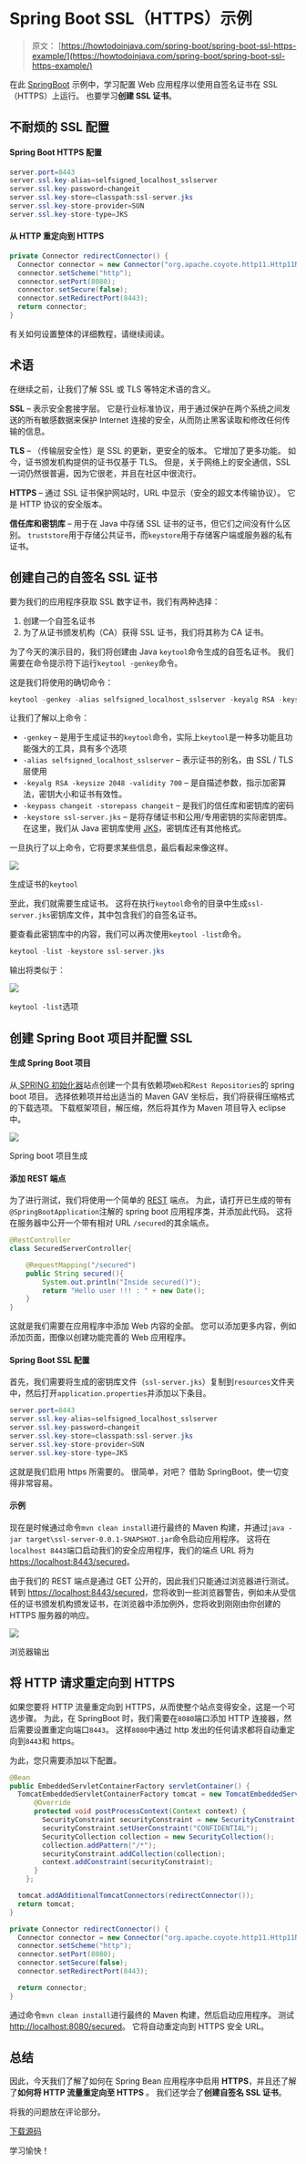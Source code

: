 # Spring Boot SSL（HTTPS）示例

> 原文： [https://howtodoinjava.com/spring-boot/spring-boot-ssl-https-example/](https://howtodoinjava.com/spring-boot/spring-boot-ssl-https-example/)

在此 [SpringBoot](https://howtodoinjava.com/spring/spring-boot/spring-boot-tutorial-with-hello-world-example/) 示例中，学习配置 Web 应用程序以使用自签名证书在 SSL（HTTPS）上运行。 也要学习**创建 SSL 证书**。

## 不耐烦的 SSL 配置

#### Spring Boot HTTPS 配置

```java
server.port=8443
server.ssl.key-alias=selfsigned_localhost_sslserver
server.ssl.key-password=changeit
server.ssl.key-store=classpath:ssl-server.jks
server.ssl.key-store-provider=SUN
server.ssl.key-store-type=JKS

```

#### 从 HTTP 重定向到 HTTPS

```java
private Connector redirectConnector() {
  Connector connector = new Connector("org.apache.coyote.http11.Http11NioProtocol");
  connector.setScheme("http");
  connector.setPort(8080);
  connector.setSecure(false);
  connector.setRedirectPort(8443);
  return connector;
}

```

有关如何设置整体的详细教程，请继续阅读。

## 术语

在继续之前，让我们了解 SSL 或 TLS 等特定术语的含义。

**SSL** – 表示安全套接字层。 它是行业标准协议，用于通过保护在两个系统之间发送的所有敏感数据来保护 Internet 连接的安全，从而防止黑客读取和修改任何传输的信息。

**TLS** – （传输层安全性）是 SSL 的更新，更安全的版本。 它增加了更多功能。 如今，证书颁发机构提供的证书仅基于 TLS。 但是，关于网络上的安全通信，SSL 一词仍然很普遍，因为它很老，并且在社区中很流行。

**HTTPS** – 通过 SSL 证书保护网站时，URL 中显示（安全的超文本传输​​协议）。 它是 HTTP 协议的安全版本。

**信任库和密钥库** – 用于在 Java 中存储 SSL 证书的证书，但它们之间没有什么区别。 `truststore`用于存储公共证书，而`keystore`用于存储客户端或服务器的私有证书。

## 创建自己的自签名 SSL 证书

要为我们的应用程序获取 SSL 数字证书，我们有两种选择：

1.  创建一个自签名证书
2.  为了从证书颁发机构（CA）获得 SSL 证书，我们将其称为 CA 证书。

为了今天的演示目的，我们将创建由 Java `keytool`命令生成的自签名证书。 我们需要在命令提示符下运行`keytool -genkey`命令。

这是我们将使用的确切命令：

```java
keytool -genkey -alias selfsigned_localhost_sslserver -keyalg RSA -keysize 2048 -validity 700 -keypass changeit -storepass changeit -keystore ssl-server.jks
```

让我们了解以上命令：

*   `-genkey` – 是用于生成证书的`keytool`命令，实际上`keytool`是一种多功能且功能强大的工具，具有多个选项
*   `-alias selfsigned_localhost_sslserver` – 表示证书的别名，由 SSL / TLS 层使用
*   `-keyalg RSA -keysize 2048 -validity 700` – 是自描述参数，指示加密算法，密钥大小和证书有效性。
*   `-keypass changeit -storepass changeit` – 是我们的信任库和密钥库的密码
*   `-keystore ssl-server.jks` – 是将存储证书和公用/专用密钥的实际密钥库。 在这里，我们从 Java 密钥库使用 [JKS](https://en.wikipedia.org/wiki/Keystore)，密钥库还有其他格式。

一旦执行了以上命令，它将要求某些信息，最后看起来像这样。

![](img/b8a8cb315aa2efe49673eca3fc517f97.jpg)

生成证书的`keytool`

至此，我们就需要生成证书。 这将在执行`keytool`命令的目录中生成`ssl-server.jks`密钥库文件，其中包含我们的自签名证书。

要查看此密钥库中的内容，我们可以再次使用`keytool -list`命令。

```java
keytool -list -keystore ssl-server.jks
```

输出将类似于：

![](img/59f0ba2b96cdfb6e320b6d7a8ced8570.jpg)

`keytool -list`选项

## 创建 Spring Boot 项目并配置 SSL

#### 生成 Spring Boot 项目

从[ SPRING 初始化器](https://start.spring.io/)站点创建一个具有依赖项`Web`和`Rest Repositories`的 spring boot 项目。 选择依赖项并给出适当的 Maven GAV 坐标后，我们将获得压缩格式的下载选项。 下载框架项目，解压缩，然后将其作为 Maven 项目导入 eclipse 中。

![](img/cb07beb7a8e06bb9a81a82b7f609e7ba.jpg)

Spring boot 项目生成

#### 添加 REST 端点

为了进行测试，我们将使用一个简单的 [REST](https://restfulapi.net) 端点。 为此，请打开已生成的带有`@SpringBootApplication`注解的 spring boot 应用程序类，并添加此代码。 这将在服务器中公开一个带有相对 URL `/secured`的其余端点。

```java
@RestController
class SecuredServerController{

	@RequestMapping("/secured")
	public String secured(){
		System.out.println("Inside secured()");
		return "Hello user !!! : " + new Date();
	}
}

```

这就是我们需要在应用程序中添加 Web 内容的全部。 您可以添加更多内容，例如添加页面，图像以创建功能完善的 Web 应用程序。

#### Spring Boot SSL 配置

首先，我们需要将生成的密钥库文件（`ssl-server.jks`）复制到`resources`文件夹中，然后打开`application.properties`并添加以下条目。

```java
server.port=8443
server.ssl.key-alias=selfsigned_localhost_sslserver
server.ssl.key-password=changeit
server.ssl.key-store=classpath:ssl-server.jks
server.ssl.key-store-provider=SUN
server.ssl.key-store-type=JKS

```

这就是我们启用 https 所需要的。 很简单，对吧？ 借助 SpringBoot，使一切变得非常容易。

#### 示例

现在是时候通过命令`mvn clean install`进行最终的 Maven 构建，并通过`java -jar target\ssl-server-0.0.1-SNAPSHOT.jar`命令启动应用程序。 这将在`localhost 8443`端口启动我们的安全应用程序，我们的端点 URL 将为 [https://localhost:8443/secured](https://localhost:8443/secured)。

由于我们的 REST 端点是通过 GET 公开的，因此我们只能通过浏览器进行测试。 转到 [https://localhost:8443/secured](https://localhost:8443/secured)，您将收到一些浏览器警告，例如未从受信任的证书颁发机构颁发证书，在浏览器中添加例外，您将收到刚刚由你创建的 HTTPS 服务器的响应。

![](img/450d22685cf7c285e25f807d9399101a.jpg)

浏览器输出

## 将 HTTP 请求重定向到 HTTPS

如果您要将 HTTP 流量重定向到 HTTPS，从而使整个站点变得安全，这是一个可选步骤。 为此，在 SpringBoot 时，我们需要在`8080`端口添加 HTTP 连接器，然后需要设置重定向端口`8443`。 这样`8080`中通过 http 发出的任何请求都将自动重定向到`8443`和 https。

为此，您只需要添加以下配置。

```java
@Bean
public EmbeddedServletContainerFactory servletContainer() {
  TomcatEmbeddedServletContainerFactory tomcat = new TomcatEmbeddedServletContainerFactory() {
      @Override
      protected void postProcessContext(Context context) {
        SecurityConstraint securityConstraint = new SecurityConstraint();
        securityConstraint.setUserConstraint("CONFIDENTIAL");
        SecurityCollection collection = new SecurityCollection();
        collection.addPattern("/*");
        securityConstraint.addCollection(collection);
        context.addConstraint(securityConstraint);
      }
    };

  tomcat.addAdditionalTomcatConnectors(redirectConnector());
  return tomcat;
}

private Connector redirectConnector() {
  Connector connector = new Connector("org.apache.coyote.http11.Http11NioProtocol");
  connector.setScheme("http");
  connector.setPort(8080);
  connector.setSecure(false);
  connector.setRedirectPort(8443);

  return connector;
}

```

通过命令`mvn clean install`进行最终的 Maven 构建，然后启动应用程序。 测试 [http://localhost:8080/secured](http://localhost:8080/secured)。 它将自动重定向到 HTTPS 安全 URL。

## 总结

因此，今天我们了解了如何在 Spring Bean 应用程序中启用 **HTTPS**，并且还了解了**如何将 HTTP 流量重定向至 HTTPS** 。 我们还学会了**创建自签名 SSL 证书**。

将我的问题放在评论部分。

[下载源码](https://howtodoinjava.com/wp-content/uploads/2017/09/ssl-server.zip)

学习愉快！